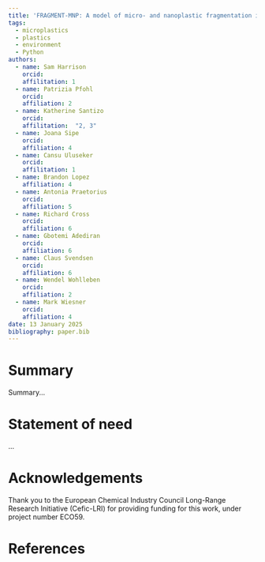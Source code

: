 ```yaml
---
title: 'FRAGMENT-MNP: A model of micro- and nanoplastic fragmentation in the environment'
tags:
  - microplastics
  - plastics
  - environment
  - Python
authors:
  - name: Sam Harrison
    orcid:
    affilitation: 1
  - name: Patrizia Pfohl
    orcid:
    affiliation: 2
  - name: Katherine Santizo
    orcid: 
    affilitation:  "2, 3"
  - name: Joana Sipe
    orcid:
    affiliation: 4
  - name: Cansu Uluseker
    orcid:
    affilitation: 1
  - name: Brandon Lopez
    affiliation: 4
  - name: Antonia Praetorius
    orcid:
    affiliation: 5
  - name: Richard Cross
    orcid: 
    affiliation: 6
  - name: Gbotemi Adediran
    orcid: 
    affiliation: 6
  - name: Claus Svendsen
    orcid:
    affiliation: 6
  - name: Wendel Wohlleben
    orcid: 
    affiliation: 2
  - name: Mark Wiesner
    orcid:
    affiliation: 4
date: 13 January 2025
bibliography: paper.bib
---
```


# Summary

Summary...

# Statement of need

...

# Acknowledgements

Thank you to the European Chemical Industry Council Long-Range Research Initiative (Cefic-LRI) for providing funding for this work, under project number ECO59.

# References